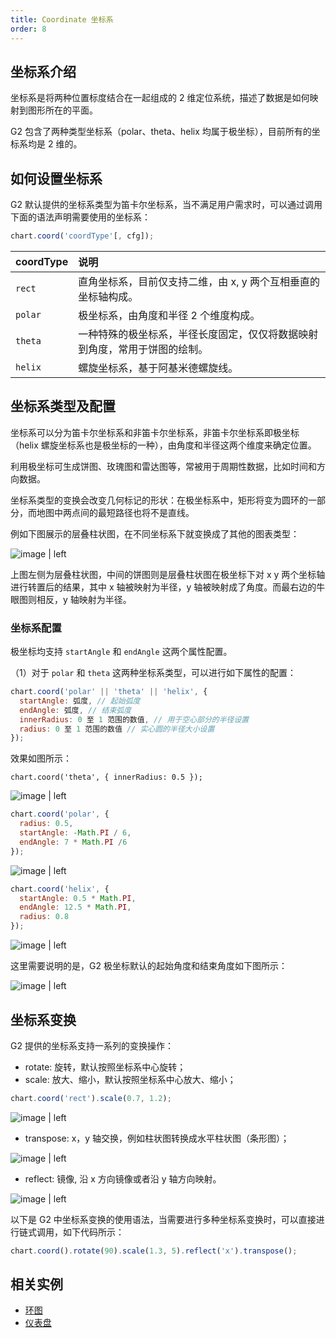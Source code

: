 ```yaml
---
title: Coordinate 坐标系
order: 8
---
```


## 坐标系介绍

坐标系是将两种位置标度结合在一起组成的 2 维定位系统，描述了数据是如何映射到图形所在的平面。

G2 包含了两种类型坐标系（polar、theta、helix 均属于极坐标），目前所有的坐标系均是 2 维的。

## 如何设置坐标系

G2 默认提供的坐标系类型为笛卡尔坐标系，当不满足用户需求时，可以通过调用下面的语法声明需要使用的坐标系：

```js
chart.coord('coordType'[, cfg]);
```

| coordType | 说明 |
| :--- | :--- |
| `rect` | 直角坐标系，目前仅支持二维，由 x, y 两个互相垂直的坐标轴构成。 |
| `polar` | 极坐标系，由角度和半径 2 个维度构成。 |
| `theta` | 一种特殊的极坐标系，半径长度固定，仅仅将数据映射到角度，常用于饼图的绘制。 |
| `helix` | 螺旋坐标系，基于阿基米德螺旋线。 |


## 坐标系类型及配置

坐标系可以分为笛卡尔坐标系和非笛卡尔坐标系，非笛卡尔坐标系即极坐标（helix 螺旋坐标系也是极坐标的一种），由角度和半径这两个维度来确定位置。

利用极坐标可生成饼图、玫瑰图和雷达图等，常被用于周期性数据，比如时间和方向数据。

坐标系类型的变换会改变几何标记的形状：在极坐标系中，矩形将变为圆环的一部分，而地图中两点间的最短路径也将不是直线。

例如下图展示的层叠柱状图，在不同坐标系下就变换成了其他的图表类型：



![image | left](https://zos.alipayobjects.com/skylark/fd9ba64b-b569-4c1d-acb9-d4dad3500258/attach/2378/44af7b435f0d3f88/image.png "")


上图左侧为层叠柱状图，中间的饼图则是层叠柱状图在极坐标下对 x y 两个坐标轴进行转置后的结果，其中 x 轴被映射为半径，y 轴被映射成了角度。而最右边的牛眼图则相反，y 轴映射为半径。

### 坐标系配置

极坐标均支持 `startAngle` 和 `endAngle` 这两个属性配置。

（1）对于 `polar` 和 `theta` 这两种坐标系类型，可以进行如下属性的配置：

```js
chart.coord('polar' || 'theta' || 'helix', {
  startAngle: 弧度, // 起始弧度
  endAngle: 弧度, // 结束弧度
  innerRadius: 0 至 1 范围的数值, // 用于空心部分的半径设置
  radius: 0 至 1 范围的数值 // 实心圆的半径大小设置
});
```

效果如图所示：

`chart.coord('theta', { innerRadius: 0.5 });`



![image | left](https://gw.alipayobjects.com/zos/rmsportal/xQxbzqQTjELOvrKSFEkh.png "")


```javascript
chart.coord('polar', {
  radius: 0.5,
  startAngle: -Math.PI / 6,
  endAngle: 7 * Math.PI /6
});
```



![image | left](https://gw.alipayobjects.com/zos/rmsportal/YbxpoBRuIrNsaMNOCmcG.png "")


```javascript
chart.coord('helix', {
  startAngle: 0.5 * Math.PI,
  endAngle: 12.5 * Math.PI,
  radius: 0.8
});
```



![image | left](https://gw.alipayobjects.com/zos/rmsportal/EWHCatHynDfQTPByyfVp.png "")


这里需要说明的是，G2 极坐标默认的起始角度和结束角度如下图所示：



![image | left](https://zos.alipayobjects.com/skylark/85950a42-9579-44cb-b656-8dd28c9a014a/attach/2378/d648679184c6977c/image.png "")


## 坐标系变换

G2 提供的坐标系支持一系列的变换操作：

* rotate: 旋转，默认按照坐标系中心旋转；
* scale: 放大、缩小，默认按照坐标系中心放大、缩小；

```js
chart.coord('rect').scale(0.7, 1.2);
```



![image | left](https://zos.alipayobjects.com/rmsportal/bAISlaEvIUpqIFVBiXKo.gif "")


* transpose: x，y 轴交换，例如柱状图转换成水平柱状图（条形图）；



![image | left](https://zos.alipayobjects.com/skylark/3b319bf7-f5ae-4165-9753-a1fbd58cc209/attach/2378/62bc082e8beb0f78/image.png "")


* reflect: 镜像, 沿 x 方向镜像或者沿 y 轴方向映射。



![image | left](https://zos.alipayobjects.com/skylark/3e02d865-fcfc-4afd-9ffa-66a1299b31b5/attach/2378/4225fd7483f54155/image.png "")


以下是 G2 中坐标系变换的使用语法，当需要进行多种坐标系变换时，可以直接进行链式调用，如下代码所示：

```js
chart.coord().rotate(90).scale(1.3, 5).reflect('x').transpose();
```

## 相关实例

* [环图](/zh/examples/pie/donut#clock)
* [仪表盘](/zh/examples/gauge/gauge)

